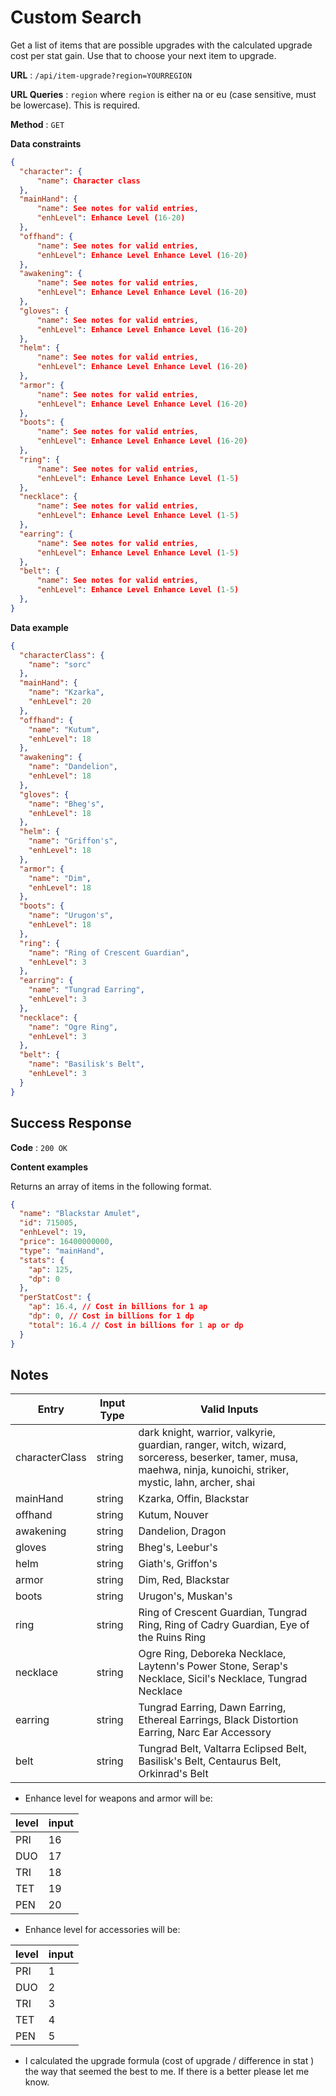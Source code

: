 # Custom Search

Get a list of items that are possible upgrades with the calculated upgrade cost per stat gain. Use that to choose your next item to upgrade.

**URL** : `/api/item-upgrade?region=YOURREGION`

**URL Queries** : `region` where `region` is either na or eu (case sensitive, must be lowercase). This is required.

**Method** : `GET`

**Data constraints**

```json
{
  "character": {
      "name": Character class
  },
  "mainHand": {
      "name": See notes for valid entries,
      "enhLevel": Enhance Level (16-20)
  },
  "offhand": {
      "name": See notes for valid entries,
      "enhLevel": Enhance Level Enhance Level (16-20)
  },
  "awakening": {
      "name": See notes for valid entries,
      "enhLevel": Enhance Level Enhance Level (16-20)
  },
  "gloves": {
      "name": See notes for valid entries,
      "enhLevel": Enhance Level Enhance Level (16-20)
  },
  "helm": {
      "name": See notes for valid entries,
      "enhLevel": Enhance Level Enhance Level (16-20)
  },
  "armor": {
      "name": See notes for valid entries,
      "enhLevel": Enhance Level Enhance Level (16-20)
  },
  "boots": {
      "name": See notes for valid entries,
      "enhLevel": Enhance Level Enhance Level (16-20)
  },
  "ring": {
      "name": See notes for valid entries,
      "enhLevel": Enhance Level Enhance Level (1-5)
  },
  "necklace": {
      "name": See notes for valid entries,
      "enhLevel": Enhance Level Enhance Level (1-5)
  },
  "earring": {
      "name": See notes for valid entries,
      "enhLevel": Enhance Level Enhance Level (1-5)
  },
  "belt": {
      "name": See notes for valid entries,
      "enhLevel": Enhance Level Enhance Level (1-5)
  },
}
```

**Data example**

```json
{
  "characterClass": {
    "name": "sorc"
  },
  "mainHand": {
    "name": "Kzarka",
    "enhLevel": 20
  },
  "offhand": {
    "name": "Kutum",
    "enhLevel": 18
  },
  "awakening": {
    "name": "Dandelion",
    "enhLevel": 18
  },
  "gloves": {
    "name": "Bheg's",
    "enhLevel": 18
  },
  "helm": {
    "name": "Griffon's",
    "enhLevel": 18
  },
  "armor": {
    "name": "Dim",
    "enhLevel": 18
  },
  "boots": {
    "name": "Urugon's",
    "enhLevel": 18
  },
  "ring": {
    "name": "Ring of Crescent Guardian",
    "enhLevel": 3
  },
  "earring": {
    "name": "Tungrad Earring",
    "enhLevel": 3
  },
  "necklace": {
    "name": "Ogre Ring",
    "enhLevel": 3
  },
  "belt": {
    "name": "Basilisk's Belt",
    "enhLevel": 3
  }
}
```

## Success Response

**Code** : `200 OK`

**Content examples**

Returns an array of items in the following format.

```json
{
  "name": "Blackstar Amulet",
  "id": 715005,
  "enhLevel": 19,
  "price": 16400000000,
  "type": "mainHand",
  "stats": {
    "ap": 125,
    "dp": 0
  },
  "perStatCost": {
    "ap": 16.4, // Cost in billions for 1 ap
    "dp": 0, // Cost in billions for 1 dp
    "total": 16.4 // Cost in billions for 1 ap or dp
  }
}
```

## Notes

| Entry          | Input Type | Valid Inputs                                                                                                                                                    |
| -------------- | ---------- | --------------------------------------------------------------------------------------------------------------------------------------------------------------- |
| characterClass | string     | dark knight, warrior, valkyrie, guardian, ranger, witch, wizard, sorceress, beserker, tamer, musa, maehwa, ninja, kunoichi, striker, mystic, lahn, archer, shai |
| mainHand       | string     | Kzarka, Offin, Blackstar                                                                                                                                        |
| offhand        | string     | Kutum, Nouver                                                                                                                                                   |
| awakening      | string     | Dandelion, Dragon                                                                                                                                               |
| gloves         | string     | Bheg's, Leebur's                                                                                                                                                |
| helm           | string     | Giath's, Griffon's                                                                                                                                              |
| armor          | string     | Dim, Red, Blackstar                                                                                                                                             |
| boots          | string     | Urugon's, Muskan's                                                                                                                                              |
| ring           | string     | Ring of Crescent Guardian, Tungrad Ring, Ring of Cadry Guardian, Eye of the Ruins Ring                                                                          |
| necklace       | string     | Ogre Ring, Deboreka Necklace, Laytenn's Power Stone, Serap's Necklace, Sicil's Necklace, Tungrad Necklace                                                       |
| earring        | string     | Tungrad Earring, Dawn Earring, Ethereal Earrings, Black Distortion Earring, Narc Ear Accessory                                                                  |
| belt           | string     | Tungrad Belt, Valtarra Eclipsed Belt, Basilisk's Belt, Centaurus Belt, Orkinrad's Belt                                                                          |

- Enhance level for weapons and armor will be:

| level | input |
| ----- | ----- |
| PRI   | 16    |
| DUO   | 17    |
| TRI   | 18    |
| TET   | 19    |
| PEN   | 20    |

- Enhance level for accessories will be:

| level | input |
| ----- | ----- |
| PRI   | 1     |
| DUO   | 2     |
| TRI   | 3     |
| TET   | 4     |
| PEN   | 5     |

- I calculated the upgrade formula (cost of upgrade / difference in stat ) the way that seemed the best to me. If there is a better please let me know.
